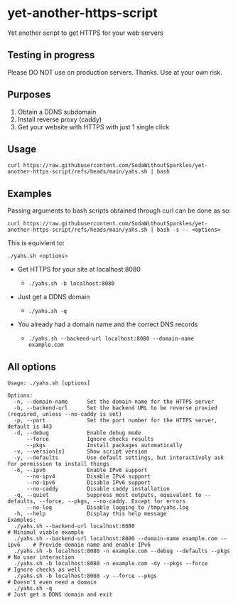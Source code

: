 # yet-another-https-script
Yet another script to get HTTPS for your web servers 

## Testing in progress
Please DO NOT use on production servers. Thanks. Use at your own risk.

## Purposes
  1. Obtain a DDNS subdomain
  2. Install reverse proxy (caddy)
  3. Get your website with HTTPS with just 1 single click

## Usage
```shell
curl https://raw.githubusercontent.com/SodaWithoutSparkles/yet-another-https-script/refs/heads/main/yahs.sh | bash
```

## Examples
Passing arguments to bash scripts obtained through curl can be done as so:
```shell
curl https://raw.githubusercontent.com/SodaWithoutSparkles/yet-another-https-script/refs/heads/main/yahs.sh | bash -s -- <options>
```
This is equivlent to:
```shell
./yahs.sh <options>
```
- Get HTTPS for your site at localhost:8080
  - ```shell
    ./yahs.sh -b localhost:8080
    ```
    
- Just get a DDNS domain
  - ```shell
    ./yahs.sh -q
    ```
- You already had a domain name and the correct DNS records
  - ```shell
    ./yahs.sh --backend-url localhost:8080 --domain-name example.com
    ```

## All options
```shell
Usage: ./yahs.sh [options]

Options:
  -n, --domain-name      Set the domain name for the HTTPS server
  -b, --backend-url      Set the backend URL to be reverse proxied (required, unless --no-caddy is set)
  -p, --port             Set the port number for the HTTPS server, default is 443
  -d, --debug            Enable debug mode
      --force            Ignore checks results
      --pkgs             Install packages automatically
  -v, --version[s]       Show script version
  -y, --defaults         Use default settings, but interactively ask for permission to install things
  -6, --ipv6             Enable IPv6 support
      --no-ipv4          Disable IPv4 support
      --no-ipv6          Disable IPv6 support
      --no-caddy         Disable caddy installation
  -q, --quiet            Suppress most outputs, equivalent to --defaults, --force, --pkgs, --no-caddy. Except for errors
      --no-log           Disable logging to /tmp/yahs.log
  -h, --help             Display this help message
Examples:
  ./yahs.sh --backend-url localhost:8080                                     # Minimul viable example
  ./yahs.sh --backend-url localhost:8080 --domain-name example.com --ipv6    # Provide domain name and enable IPv6
  ./yahs.sh -b localhost:8080 -n example.com --debug --defaults --pkgs       # No user interaction
  ./yahs.sh -b localhost:8080 -n example.com -dy --pkgs --force              # Ignore checks as well
  ./yahs.sh -b localhost:8080 -y --force --pkgs                              # Doesn't even need a domain
  ./yahs.sh -q                                                               # Just get a DDNS domain and exit
```
